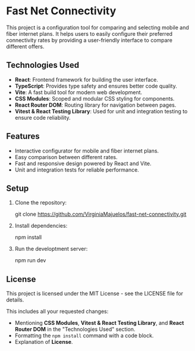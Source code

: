 # Fast Net Connectivity

This project is a configuration tool for comparing and selecting mobile and fiber internet plans. It helps users to easily configure their preferred connectivity rates by providing a user-friendly interface to compare different offers.

## Technologies Used
- **React**: Frontend framework for building the user interface.
- **TypeScript**: Provides type safety and ensures better code quality.
- **Vite**: A fast build tool for modern web development.
- **CSS Modules**: Scoped and modular CSS styling for components.
- **React Router DOM**: Routing library for navigation between pages.
- **Vitest & React Testing Library**: Used for unit and integration testing to ensure code reliability.

## Features
- Interactive configurator for mobile and fiber internet plans.
- Easy comparison between different rates.
- Fast and responsive design powered by React and Vite.
- Unit and integration tests for reliable performance.

## Setup

1. Clone the repository:
  
   git clone https://github.com/VirginiaMajuelos/fast-net-connectivity.git

2. Install dependencies:
  
    npm install

3. Run the developtment server:

    npm run dev


## License

This project is licensed under the MIT License - see the LICENSE file for details.

This includes all your requested changes:
- Mentioning **CSS Modules**, **Vitest & React Testing Library**, and **React Router DOM** in the "Technologies Used" section.
- Formatting the `npm install` command with a code block.
- Explanation of **License**.
